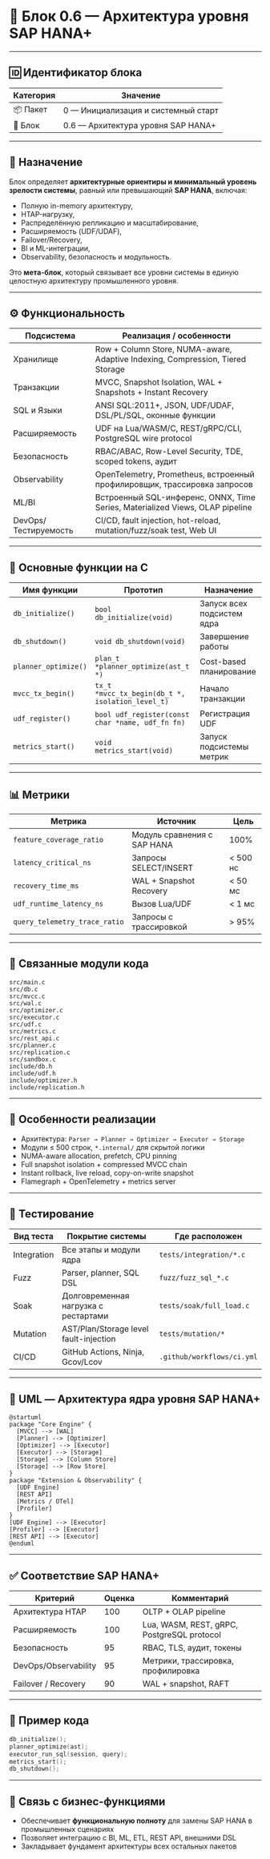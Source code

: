 # 🧬 Блок 0.6 — Архитектура уровня SAP HANA+

---

## 🆔 Идентификатор блока

| Категория | Значение                            |
| --------- | ----------------------------------- |
| 📦 Пакет  | 0 — Инициализация и системный старт |
| 🔢 Блок   | 0.6 — Архитектура уровня SAP HANA+  |

---

## 🎯 Назначение

Блок определяет **архитектурные ориентиры и минимальный уровень зрелости системы**, равный или превышающий **SAP HANA**, включая:

* Полную in-memory архитектуру,
* HTAP-нагрузку,
* Распределённую репликацию и масштабирование,
* Расширяемость (UDF/UDAF),
* Failover/Recovery,
* BI и ML-интеграции,
* Observability, безопасность и модульность.

Это **мета-блок**, который связывает все уровни системы в единую целостную архитектуру промышленного уровня.

---

## ⚙️ Функциональность

| Подсистема           | Реализация / особенности                                                       |
| -------------------- | ------------------------------------------------------------------------------ |
| Хранилище            | Row + Column Store, NUMA-aware, Adaptive Indexing, Compression, Tiered Storage |
| Транзакции           | MVCC, Snapshot Isolation, WAL + Snapshots + Instant Recovery                   |
| SQL и Языки          | ANSI SQL:2011+, JSON, UDF/UDAF, DSL/PL/SQL, оконные функции                    |
| Расширяемость        | UDF на Lua/WASM/C, REST/gRPC/CLI, PostgreSQL wire protocol                     |
| Безопасность         | RBAC/ABAC, Row-Level Security, TDE, scoped tokens, аудит                       |
| Observability        | OpenTelemetry, Prometheus, встроенный профилировщик, трассировка запросов      |
| ML/BI                | Встроенный SQL-инференс, ONNX, Time Series, Materialized Views, OLAP pipeline  |
| DevOps/Тестируемость | CI/CD, fault injection, hot-reload, mutation/fuzz/soak test, Web UI            |

---

## 🔧 Основные функции на C

| Имя функции          | Прототип                                         | Назначение                 |
| -------------------- | ------------------------------------------------ | -------------------------- |
| `db_initialize()`    | `bool db_initialize(void)`                       | Запуск всех подсистем ядра |
| `db_shutdown()`      | `void db_shutdown(void)`                         | Завершение работы          |
| `planner_optimize()` | `plan_t *planner_optimize(ast_t *)`              | Cost-based планирование    |
| `mvcc_tx_begin()`    | `tx_t *mvcc_tx_begin(db_t *, isolation_level_t)` | Начало транзакции          |
| `udf_register()`     | `bool udf_register(const char *name, udf_fn fn)` | Регистрация UDF            |
| `metrics_start()`    | `void metrics_start(void)`                       | Запуск подсистемы метрик   |

---

## 📊 Метрики

| Метрика                       | Источник                    | Цель     |
| ----------------------------- | --------------------------- | -------- |
| `feature_coverage_ratio`      | Модуль сравнения с SAP HANA | 100%     |
| `latency_critical_ns`         | Запросы SELECT/INSERT       | < 500 нс |
| `recovery_time_ms`            | WAL + Snapshot Recovery     | < 50 мс  |
| `udf_runtime_latency_ns`      | Вызов Lua/UDF               | < 1 мс   |
| `query_telemetry_trace_ratio` | Запросы с трассировкой      | > 95%    |

---

## 📂 Связанные модули кода

```
src/main.c
src/db.c
src/mvcc.c
src/wal.c
src/optimizer.c
src/executor.c
src/udf.c
src/metrics.c
src/rest_api.c
src/planner.c
src/replication.c
src/sandbox.c
include/db.h
include/udf.h
include/optimizer.h
include/replication.h
```

---

## 🧠 Особенности реализации

* Архитектура: `Parser → Planner → Optimizer → Executor → Storage`
* Модули ≤ 500 строк, `*.internal/` для скрытой логики
* NUMA-aware allocation, prefetch, CPU pinning
* Full snapshot isolation + compressed MVCC chain
* Instant rollback, live reload, copy-on-write snapshot
* Flamegraph + OpenTelemetry + metrics server

---

## 🧪 Тестирование

| Вид теста   | Покрытие системы                       | Где расположен             |
| ----------- | -------------------------------------- | -------------------------- |
| Integration | Все этапы и модули ядра                | `tests/integration/*.c`    |
| Fuzz        | Parser, planner, SQL DSL               | `fuzz/fuzz_sql_*.c`        |
| Soak        | Долговременная нагрузка с рестартами   | `tests/soak/full_load.c`   |
| Mutation    | AST/Plan/Storage level fault-injection | `tests/mutation/*`         |
| CI/CD       | GitHub Actions, Ninja, Gcov/Lcov       | `.github/workflows/ci.yml` |

---

## 📐 UML — Архитектура ядра уровня SAP HANA+

```plantuml
@startuml
package "Core Engine" {
  [MVCC] --> [WAL]
  [Planner] --> [Optimizer]
  [Optimizer] --> [Executor]
  [Executor] --> [Storage]
  [Storage] --> [Column Store]
  [Storage] --> [Row Store]
}
package "Extension & Observability" {
  [UDF Engine]
  [REST API]
  [Metrics / OTel]
  [Profiler]
}
[UDF Engine] --> [Executor]
[Profiler] --> [Executor]
[REST API] --> [Executor]
@enduml
```

---

## ✅ Соответствие SAP HANA+

| Критерий             | Оценка | Комментарий                                |
| -------------------- | ------ | ------------------------------------------ |
| Архитектура HTAP     | 100    | OLTP + OLAP pipeline                       |
| Расширяемость        | 100    | Lua, WASM, REST, gRPC, PostgreSQL protocol |
| Безопасность         | 95     | RBAC, TLS, аудит, токены                   |
| DevOps/Observability | 95     | Метрики, трассировка, профилировка         |
| Failover / Recovery  | 90     | WAL + snapshot, RAFT                       |

---

## 📎 Пример кода

```c
db_initialize();
planner_optimize(ast);
executor_run_sql(session, query);
metrics_start();
db_shutdown();
```

---

## 📌 Связь с бизнес-функциями

* Обеспечивает **функциональную полноту** для замены SAP HANA в промышленных сценариях
* Позволяет интеграцию с BI, ML, ETL, REST API, внешними DSL
* Закладывает фундамент архитектуры всех остальных пакетов
